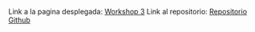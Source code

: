 Link a la pagina desplegada: [Workshop 3](https://jhsrojasro.github.io/shadersExamples/public/pages/index.html) 
Link al repositorio: [Repositorio Github](https://github.com/jhsrojasro/shadersExamples)